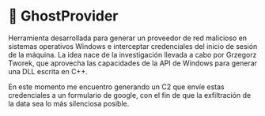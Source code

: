 
# 👻 GhostProvider
Herramienta desarrollada para generar un proveedor de red malicioso en sistemas operativos Windows e interceptar credenciales del inicio de sesión de la máquina. La idea nace de la investigación 
llevada a cabo por Grzegorz Tworek, que aprovecha las capacidades de la API de Windows para generar una DLL escrita en C++. 

En este momento me encuentro generando un C2 que envíe estas credenciales a un formulario de google, con el fin de que la exfiltración de la data sea lo más silenciosa posible.

